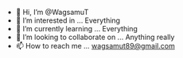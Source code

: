 - 👋 Hi, I’m @WagsamuT
- 👀 I’m interested in ... Everything 
- 🌱 I’m currently learning ... Everything 
- 💞️ I’m looking to collaborate on ... Anything really
- 📫 How to reach me ... wagsamut89@gmail.com

<!---
WagsamuT/WagsamuT is a ✨ special ✨ repository because its `README.md` (this file) appears on your GitHub profile.
You can click the Preview link to take a look at your changes.
--->
